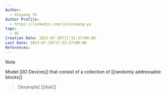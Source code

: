 ```yaml
---
Author:
  - Xinyang YU
Author Profile:
  - https://linkedin.com/in/xinyang-yu
tags:
  - OS
Creation Date: 2023-07-26T17:33:37+08:00
Last Date: 2023-07-26T17:33:37+08:00
References:
---
```

>[!note]
>Model [[IO Devices]] that consist of a collection of [[randomly addressable blocks]]

>[!example]
>[[disk]]